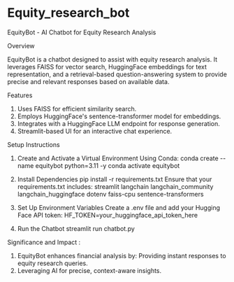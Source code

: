 # Equity_research_bot

EquityBot - AI Chatbot for Equity Research Analysis

Overview

EquityBot is a chatbot designed to assist with equity research analysis. It leverages FAISS for vector search, HuggingFace embeddings for text representation, and a retrieval-based question-answering system to provide precise and relevant responses based on available data.

Features

1. Uses FAISS for efficient similarity search.
2. Employs HuggingFace's sentence-transformer model for embeddings.
3. Integrates with a HuggingFace LLM endpoint for response generation.
4. Streamlit-based UI for an interactive chat experience.

Setup Instructions

1. Create and Activate a Virtual Environment
   Using Conda:
   conda create --name equitybot python=3.11 -y
   conda activate equitybot

3. Install Dependencies
   pip install -r requirements.txt
   Ensure that your requirements.txt includes:
    streamlit
    langchain
    langchain_community
    langchain_huggingface
    dotenv
    faiss-cpu
    sentence-transformers

3. Set Up Environment Variables
   Create a .env file and add your Hugging Face API token:
   HF_TOKEN=your_huggingface_api_token_here

5. Run the Chatbot
   streamlit run chatbot.py

Significance and Impact :
1. EquityBot enhances financial analysis by: Providing instant responses to equity research queries.
2. Leveraging AI for precise, context-aware insights. 





